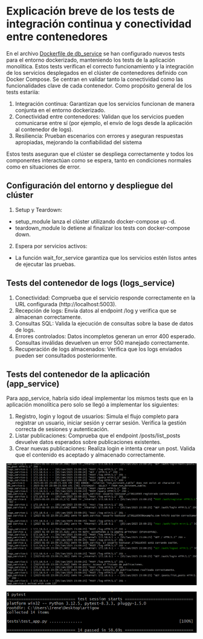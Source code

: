 # Explicación breve de los tests de integración continua y conectividad entre contenedores
En el archivo [Dockerfile de db_service](../../tests/test_app.py) se han configurado nuevos tests para el entorno dockerizado, manteniendo los tests de la aplicación monolítica.
Estos tests verifican el correcto funcionamiento y la integración de los servicios desplegados en el clúster de contenedores definido con Docker Compose. Se centran en validar tanto la conectividad como las funcionalidades clave de cada contenedor.
Como propósito general de los tests estariía:
1. Integración continua: Garantizan que los servicios funcionan de manera conjunta en el entorno dockerizado.
2. Conectividad entre contenedores: Validan que los servicios pueden comunicarse entre sí (por ejemplo, el envío de logs desde la aplicación al contenedor de logs).
3. Resiliencia: Prueban escenarios con errores y aseguran respuestas apropiadas, mejorando la confiabilidad del sistema

Estos tests aseguran que el clúster se despliega correctamente y todos los componentes interactúan como se espera, tanto en condiciones normales como en situaciones de error.

## Configuración del entorno y despliegue del clúster
1. Setup y Teardown:
- setup_module lanza el clúster utilizando docker-compose up -d.
- teardown_module lo detiene al finalizar los tests con docker-compose down.
2. Espera por servicios activos:
- La función wait_for_service garantiza que los servicios estén listos antes de ejecutar las pruebas.

## Tests del contenedor de logs (logs_service)
1. Conectividad: Comprueba que el servicio responde correctamente en la URL configurada (http://localhost:5003).
2. Recepción de logs: Envía datos al endpoint /log y verifica que se almacenan correctamente.
3. Consultas SQL: Valida la ejecución de consultas sobre la base de datos de logs.
4. Errores controlados: Datos incompletos generan un error 400 esperado. Consultas inválidas devuelven un error 500 manejado correctamente.
5. Recuperación de logs almacenados: Verifica que los logs enviados pueden ser consultados posteriormente.

## Tests del contenedor de la aplicación (app_service)
Para app_service, habría sido ideal implementar los mismos tests que en la aplicación monolítica pero solo se llegó a implementar los siguientes:
1. Registro, login y logout de usuarios: Simula el flujo completo para registrar un usuario, iniciar sesión y cerrar sesión. Verifica la gestión correcta de sesiones y autenticación.
2. Listar publicaciones: Comprueba que el endpoint /posts/list_posts devuelve datos esperados sobre publicaciones existentes.
3. Crear nuevas publicaciones: Realiza login e intenta crear un post. Valida que el contenido es aceptado y almacenado correctamente.

![](imagenes/logspruebas.png)

![](imagenes/pytest.png)




